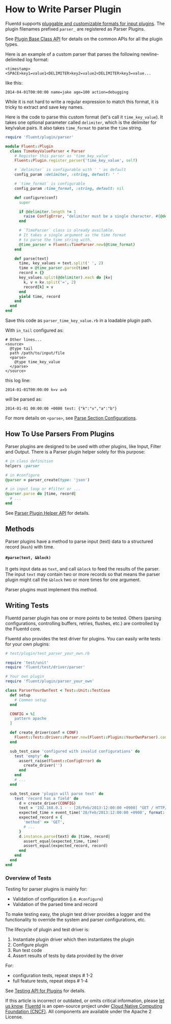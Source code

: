 # How to Write Parser Plugin

Fluentd supports [pluggable and customizable formats for input plugins](https://github.com/fluent/fluentd-docs-gitbook/tree/da81ba70252eaa863cc28fc888584c59d6fc14d3/developer/parser-plugin-overview/README.md). The plugin filenames prefixed `parser_` are registered as Parser Plugins.

See [Plugin Base Class API](api-plugin-base.md) for details on the common APIs for all the plugin types.

Here is an example of a custom parser that parses the following newline-delimited log format:

```text
<timestamp><SPACE>key1=value1<DELIMITER>key2=value2<DELIMITER>key3=value...
```

like this:

```text
2014-04-01T00:00:00 name=jake age=100 action=debugging
```

While it is not hard to write a regular expression to match this format, it is tricky to extract and save key names.

Here is the code to parse this custom format \(let's call it `time_key_value`\). It takes one optional parameter called `delimiter`, which is the delimiter for key/value pairs. It also takes `time_format` to parse the `time` string.

```ruby
require 'fluent/plugin/parser'

module Fluent::Plugin
  class TimeKeyValueParser < Parser
    # Register this parser as 'time_key_value'
    Fluent::Plugin.register_parser('time_key_value', self)

    # `delimiter` is configurable with ' ' as default
    config_param :delimiter, :string, default: ' '

    # `time_format` is configurable
    config_param :time_format, :string, default: nil

    def configure(conf)
      super

      if @delimiter.length != 1
        raise ConfigError, "delimiter must be a single character. #{@delimiter} is not."
      end

      # `TimeParser` class is already available.
      # It takes a single argument as the time format
      # to parse the time string with.
      @time_parser = Fluent::TimeParser.new(@time_format)
    end

    def parse(text)
      time, key_values = text.split(' ', 2)
      time = @time_parser.parse(time)
      record = {}
      key_values.split(@delimiter).each do |kv|
        k, v = kv.split('=', 2)
        record[k] = v
      end
      yield time, record
    end
  end
end
```

Save this code as `parser_time_key_value.rb` in a loadable plugin path.

With `in_tail` configured as:

```text
# Other lines...
<source>
  @type tail
  path /path/to/input/file
  <parse>
    @type time_key_value
  </parse>
</source>
```

this log line:

```text
2014-01-01T00:00:00 k=v a=b
```

will be parsed as:

```text
2014-01-01 00:00:00 +0000 test: {"k":"v","a":"b"}
```

For more details on `<parse>`, see [Parse Section Configurations](../configuration/parse-section.md).

## How To Use Parsers From Plugins

Parser plugins are designed to be used with other plugins, like Input, Filter and Output. There is a Parser plugin helper solely for this purpose:

```ruby
# in class definition
helpers :parser

# in #configure
@parser = parser_create(type: 'json')

# in input loop or #filter or ...
@parser.parse do |time, record|
  # ...
end
```

See [Parser Plugin Helper API](../plugin-helper-overview/api-plugin-helper-parser.md) for details.

## Methods

Parser plugins have a method to parse input \(text\) data to a structured record \(`Hash`\) with time.

#### `#parse(text, &block)`

It gets input data as `text`, and call `&block` to feed the results of the parser. The input `text` may contain two or more records so that means the parser plugin might call the `&block` two or more times for one argument.

Parser plugins must implement this method.

## Writing Tests

Fluentd parser plugin has one or more points to be tested. Others \(parsing configurations, controlling buffers, retries, flushes, etc.\) are controlled by the Fluentd core.

Fluentd also provides the test driver for plugins. You can easily write tests for your own plugins:

```ruby
# test/plugin/test_parser_your_own.rb

require 'test/unit'
require 'fluent/test/driver/parser'

# Your own plugin
require 'fluent/plugin/parser_your_own'

class ParserYourOwnTest < Test::Unit::TestCase
  def setup
    # Common setup
  end

  CONFIG = %[
    pattern apache
  ]

  def create_driver(conf = CONF)
    Fluent::Test::Driver::Parser.new(Fluent::Plugin::YourOwnParser).configure(conf)
  end

  sub_test_case 'configured with invalid configurations' do
    test 'empty' do
      assert_raise(Fluent::ConfigError) do
        create_driver('')
      end
    end
    # ...
  end

  sub_test_case 'plugin will parse text' do
    test 'record has a field' do
      d = create_driver(CONFIG)
      text = '192.168.0.1 - - [28/Feb/2013:12:00:00 +0900] "GET / HTTP/1.1" 200 777'
      expected_time = event_time('28/Feb/2013:12:00:00 +0900', format: '%d/%b/%Y:%H:%M:%S %z')
      expected_record = {
        'method' => 'GET',
        # ...
      }
      d.instance.parse(text) do |time, record|
        assert_equal(expected_time, time)
        assert_equal(expected_record, record)
      end
    end
  end
end
```

### Overview of Tests

Testing for parser plugins is mainly for:

* Validation of configuration \(i.e. `#configure`\)
* Validation of the parsed time and record

To make testing easy, the plugin test driver provides a logger and the functionality to override the system and parser configurations, etc.

The lifecycle of plugin and test driver is:

1. Instantiate plugin driver which then instantiates the plugin
2. Configure plugin
3. Run test code
4. Assert results of tests by data provided by the driver

For:

* configuration tests, repeat steps \# 1-2
* full feature tests, repeat steps \# 1-4

See [Testing API for Plugins](plugin-test-code.md) for details.

If this article is incorrect or outdated, or omits critical information, please [let us know](https://github.com/fluent/fluentd-docs-gitbook/issues?state=open). [Fluentd](http://www.fluentd.org/) is an open-source project under [Cloud Native Computing Foundation \(CNCF\)](https://cncf.io/). All components are available under the Apache 2 License.

